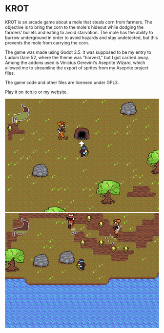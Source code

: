 # KROT

KROT is an arcade game about a mole that steals corn from farmers.
The objective is to bring the corn to the mole's hideout while dodging the farmers' bullets and eating to avoid starvation. The mole has the ability
to burrow underground in order to avoid hazards and stay undetected, but this
prevents the mole from carrying the corn.

The game was made using Godot 3.5. It was supposed to be my entry to Ludum Dare 52, where the theme was "harvest," but I got carried away. Among the addons used is Vinicius Gerevini's Aseprite Wizard, which allowed me to streamline the export of sprites from my Aseprite project files.

The game code and other files are licensed under GPL3. 

Play it on [itch.io](https://x54321.itch.io/krot) or [my website](https://tophatdemon.com/en/games/krot).

![screenshot](screenshot1.png) 
![screenshot](screenshot2.png)